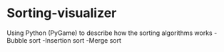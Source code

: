 # Sorting-visualizer
Using Python (PyGame) to describe how the sorting algorithms works
-Bubble sort
-Insertion sort
-Merge sort
